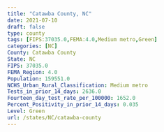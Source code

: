 ```yaml
---
title: "Catawba County, NC"
date: 2021-07-10
draft: false
type: county
tags: [FIPS:37035.0,FEMA:4.0,Medium metro,Green]
categories: [NC]
County: Catawba County
State: NC
FIPS: 37035.0
FEMA_Region: 4.0
Population: 159551.0
NCHS_Urban_Rural_Classification: Medium metro
Tests_in_prior_14_days: 2636.0
Fourteen_day_test_rate_per_100000: 1652.0
Percent_Positivity_in_prior_14_days: 0.035
Level: Green
url: /states/NC/catawba-county
---
```



